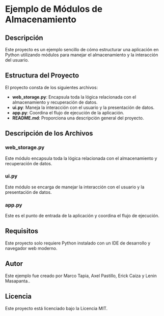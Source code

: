 # Ejemplo de Módulos de Almacenamiento

## Descripción

Este proyecto es un ejemplo sencillo de cómo estructurar una aplicación en Python utilizando módulos para manejar el almacenamiento y la interacción del usuario.

## Estructura del Proyecto

El proyecto consta de los siguientes archivos:

- **web_storage.py**: Encapsula toda la lógica relacionada con el almacenamiento y recuperación de datos.
- **ui.py**: Maneja la interacción con el usuario y la presentación de datos.
- **app.py**: Coordina el flujo de ejecución de la aplicación.
- **README.md**: Proporciona una descripción general del proyecto.

## Descripción de los Archivos

### web_storage.py

Este módulo encapsula toda la lógica relacionada con el almacenamiento y recuperación de datos.

### ui.py

Este módulo se encarga de manejar la interacción con el usuario y la presentación de datos.

### app.py

Este es el punto de entrada de la aplicación y coordina el flujo de ejecución.

## Requisitos

Este proyecto solo requiere Python instalado con un IDE de desarrollo y navegador web moderno.

## Autor

Este ejemplo fue creado por Marco Tapia, Axel Pastillo, Erick Caiza y Lenin Masapanta..

## Licencia

Este proyecto está licenciado bajo la Licencia MIT.
